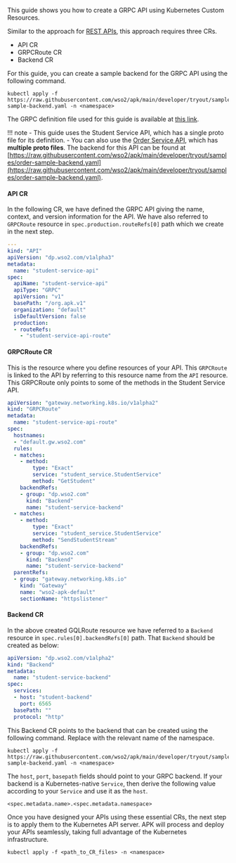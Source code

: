 This guide shows you how to create a GRPC API using Kubernetes Custom Resources.

Similar to the approach for [REST APIs](../rest/create-rest-api-using-crs.md), this approach requires three CRs.

- API CR
- GRPCRoute CR
- Backend CR

For this guide, you can create a sample backend for the GRPC API using the following command.
```
kubectl apply -f https://raw.githubusercontent.com/wso2/apk/main/developer/tryout/samples/student-sample-backend.yaml -n <namespace>
```

The GRPC definition file used for this guide is available at [this link](https://raw.githubusercontent.com/wso2/docs-apk/refs/heads/1.2.0/en/docs/assets/files/get-started/student.proto).

!!! note
    - This guide uses the Student Service API, which has a single proto file for its definition. 
    - You can also use the [Order Service API](../../../assets/files/get-started/OrderDefinition.zip), which has **multiple proto files**. The backend for this API can be found at [https://raw.githubusercontent.com/wso2/apk/main/developer/tryout/samples/order-sample-backend.yaml](https://raw.githubusercontent.com/wso2/apk/main/developer/tryout/samples/order-sample-backend.yaml).

#### API CR 

In the following CR, we have defined the GRPC API giving the name, context, and version information for the API. We have also referred to `GRPCRoute` resource in `spec.production.routeRefs[0]` path which we create in the next step.

```yaml
---
kind: "API"
apiVersion: "dp.wso2.com/v1alpha3"
metadata:
  name: "student-service-api"
spec:
  apiName: "student-service-api"
  apiType: "GRPC"
  apiVersion: "v1"
  basePath: "/org.apk.v1"
  organization: "default"
  isDefaultVersion: false
  production:
  - routeRefs:
    - "student-service-api-route"
```

#### GRPCRoute CR 

This is the resource where you define resources of your API. This `GRPCRoute` is linked to the API by referring to this resource name from the `API` resource. This GRPCRoute only points to some of the methods in the Student Service API.

```yaml
apiVersion: "gateway.networking.k8s.io/v1alpha2"
kind: "GRPCRoute"
metadata:
  name: "student-service-api-route"
spec:
  hostnames:
  - "default.gw.wso2.com"
  rules:
  - matches:
    - method:
        type: "Exact"
        service: "student_service.StudentService"
        method: "GetStudent"
    backendRefs:
    - group: "dp.wso2.com"
      kind: "Backend"
      name: "student-service-backend"
  - matches:
    - method:
        type: "Exact"
        service: "student_service.StudentService"
        method: "SendStudentStream"
    backendRefs:
    - group: "dp.wso2.com"
      kind: "Backend"
      name: "student-service-backend"
  parentRefs:
  - group: "gateway.networking.k8s.io"
    kind: "Gateway"
    name: "wso2-apk-default"
    sectionName: "httpslistener"
```

#### Backend CR 

In the above created GQLRoute resource we have referred to a `Backend` resource in `spec.rules[0].backendRefs[0]` path. That `Backend` should be created as below:

```yaml
apiVersion: "dp.wso2.com/v1alpha2"
kind: "Backend"
metadata:
  name: "student-service-backend"
spec:
  services:
  - host: "student-backend"
    port: 6565
  basePath: ""
  protocol: "http"

```

This Backend CR points to the backend that can be created using the following command. Replace <namespace> with the relevant name of the namespace.

```
kubectl apply -f https://raw.githubusercontent.com/wso2/apk/main/developer/tryout/samples/student-sample-backend.yaml -n <namespace>
```

The `host`, `port`, `basepath` fields should point to your GRPC backend.
If your backend is a Kubernetes-native `Service`, then derive the following value according to your `Service` and use it as the `host`. 

```
<spec.metadata.name>.<spec.metadata.namespace>
```

Once you have designed your APIs using these essential CRs, the next step is to apply them to the Kubernetes API server. APK will process and deploy your APIs seamlessly, taking full advantage of the Kubernetes infrastructure.

```
kubectl apply -f <path_to_CR_files> -n <namespace>
```